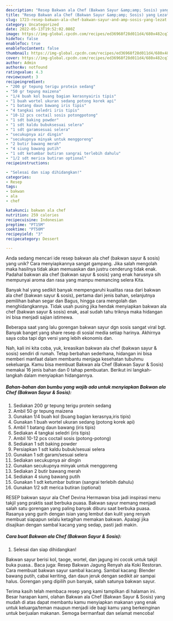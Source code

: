 ```yaml
---
description: "Resep Bakwan ala Chef (Bakwan Sayur &amp;amp; Sosis) yang Lezat"
title: "Resep Bakwan ala Chef (Bakwan Sayur &amp;amp; Sosis) yang Lezat"
slug: 1723-resep-bakwan-ala-chef-bakwan-sayur-and-amp-sosis-yang-lezat
category: Uncategorized
date: 2022-05-13T19:52:02.080Z
image: https://img-global.cpcdn.com/recipes/ed36968f28d011d4/680x482cq70/bakwan-ala-chef-bakwan-sayur-sosis-foto-resep-utama.jpg
hideToc: false
enableToc: true
enableTocContent: false
thumbnail: https://img-global.cpcdn.com/recipes/ed36968f28d011d4/680x482cq70/bakwan-ala-chef-bakwan-sayur-sosis-foto-resep-utama.jpg
cover: https://img-global.cpcdn.com/recipes/ed36968f28d011d4/680x482cq70/bakwan-ala-chef-bakwan-sayur-sosis-foto-resep-utama.jpg
author: Admin
authorAv: notfound
ratingvalue: 4.3
reviewcount: 3
recipeingredient:
- "200 gr tepung terigu protein sedang"
- "50 gr tepung maizena"
- "1/4 buah kol buang bagian kerasnyairis tipis"
- "1 buah wortel ukuran sedang potong korek api"
- "1 batang daun bawang iris tipis"
- "4 tangkai seledri iris tipis"
- "10-12 pcs coctail sosis potongpotong"
- "1 sdt baking powder"
- "1 sdt kaldu bubuksesuai selera"
- "1 sdt garamsesuai selera"
- "secukupnya air dingin"
- "secukupnya minyak untuk menggoreng"
- "2 butir bawang merah"
- "4 siung bawang putih"
- "1 sdt ketumbar butiran sangrai terlebih dahulu"
- "1/2 sdt merica butiran optional"
recipeinstructions:

- "Selesai dan siap dihidangkan!"
categories:
- Resep
tags:
- bakwan
- ala
- chef

katakunci: bakwan ala chef 
nutrition: 259 calories
recipecuisine: Indonesian
preptime: "PT15M"
cooktime: "PT50M"
recipeyield: "3"
recipecategory: Dessert

---
```





Anda sedang mencari ide resep bakwan ala chef (bakwan sayur &amp; sosis) yang unik? Cara menyiapkannya sangat gampang. Jika salah mengolah maka hasilnya tidak akan memuaskan dan justru cenderung tidak enak. Padahal bakwan ala chef (bakwan sayur &amp; sosis) yang enak harusnya sih mempunyai aroma dan rasa yang mampu memancing selera Kita.





Banyak hal yang sedikit banyak mempengaruhi kualitas rasa dari bakwan ala chef (bakwan sayur &amp; sosis), pertama dari jenis bahan, selanjutnya pemilihan bahan segar dan Bagus, hingga cara mengolah dan menghidangkannya. Tidak usah pusing jika hendak menyiapkan bakwan ala chef (bakwan sayur &amp; sosis) enak,      asal sudah tahu triknya maka hidangan ini bisa menjadi sajian istimewa.














Beberapa saat yang lalu gorengan bakwan sayur dgn sosis sangat viral bgt. Banyak banget yang share resep di sosial media setiap harinya. Akhirnya saya coba tapi dgn versi yang lebih ekonomis dan.






Nah, kali ini kita coba, yuk, kreasikan bakwan ala chef (bakwan sayur &amp; sosis) sendiri di rumah. Tetap berbahan sederhana, hidangan ini bisa memberi manfaat dalam membantu menjaga kesehatan tubuhmu sekeluarga. Kamu bisa membuat Bakwan ala Chef (Bakwan Sayur &amp; Sosis) memakai 16 jenis bahan dan 0 tahap pembuatan. Berikut ini langkah-langkah dalam menyiapkan hidangannya.

<!--inarticleads1-->

##### Bahan-bahan dan bumbu yang wajib ada untuk menyiapkan Bakwan ala Chef (Bakwan Sayur &amp; Sosis):

1. Sediakan 200 gr tepung terigu protein sedang
1. Ambil 50 gr tepung maizena
1. Gunakan 1/4 buah kol (buang bagian kerasnya,iris tipis)
1. Gunakan 1 buah wortel ukuran sedang (potong korek api)
1. Ambil 1 batang daun bawang (iris tipis)
1. Sediakan 4 tangkai seledri (iris tipis)
1. Ambil 10-12 pcs coctail sosis (potong-potong)
1. Sediakan 1 sdt baking powder
1. Persiapkan 1 sdt kaldu bubuk/sesuai selera
1. Gunakan 1 sdt garam/sesuai selera
1. Sediakan secukupnya air dingin
1. Gunakan secukupnya minyak untuk menggoreng
1. Sediakan 2 butir bawang merah
1. Sediakan 4 siung bawang putih
1. Gunakan 1 sdt ketumbar butiran (sangrai terlebih dahulu)
1. Gunakan 1/2 sdt merica butiran (optional)


RESEP bakwan sayur ala Chef Devina Hermawan bisa jadi inspirasi menu takjil yang praktis saat berbuka puasa. Bakwan sayur memang menjadi salah satu gorengan yang paling banyak diburu saat berbuka puasa. Rasanya yang gurih dengan isian yang lembut dan kulit yang renyah membuat siapapun selalu ketagihan memakan bakwan. Apalagi jika disajikan dengan sambal kacang yang sedap, pasti jadi makin. 

<!--inarticleads2-->

##### Cara buat Bakwan ala Chef (Bakwan Sayur &amp; Sosis):


1. Selesai dan siap dihidangkan!

Bakwan sayur berisi kol, taoge, wortel, dan jagung ini cocok untuk takjil buka puasa.. Baca juga: Resep Bakwan Jagung Renyah ala Koki Restoran. Cara membuat bakwan sayur sambal kacang. Sambal kacang: Blender bawang putih, cabai keriting, dan daun jeruk dengan sedikit air sampai halus. Gorengan yang dipilih pun banyak, salah satunya bakwan sayur. 

Terima kasih telah membaca resep yang kami tampilkan di halaman ini. Besar harapan kami, olahan Bakwan ala Chef (Bakwan Sayur &amp; Sosis) yang mudah di atas dapat membantu kamu menyiapkan makanan yang enak untuk keluarga/teman maupun menjadi ide bagi kamu yang berkeinginan untuk berjualan makanan. Semoga bermanfaat dan selamat mencoba!
